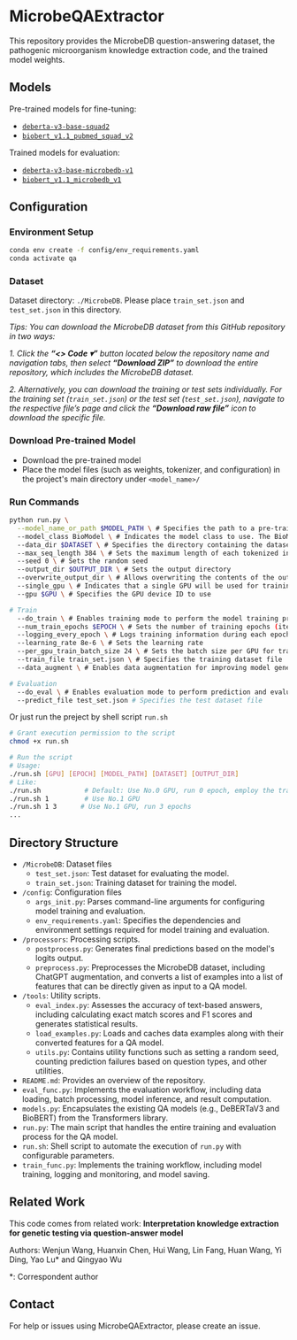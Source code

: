 # MicrobeQAExtractor

This repository provides the MicrobeDB question-answering dataset, the pathogenic microorganism knowledge extraction code, and the trained model weights.

## Models
Pre-trained models for fine-tuning:
- [`deberta-v3-base-squad2`](https://drive.google.com/drive/folders/18Vmqul6WatGQecvMSBK1aBLTsna4tdGo?usp=drive_link)
- [`biobert_v1.1_pubmed_squad_v2`](https://drive.google.com/drive/folders/1XTDZgAo-I6og3qnfAv-3C9Lc85Sb4Udg?usp=drive_link)

Trained models for evaluation:
- [`deberta-v3-base-microbedb-v1`](https://drive.google.com/drive/folders/1xuML3xoTqkQZAlKNoiUy2bFZ3laDXXuL?usp=drive_link)
- [`biobert_v1.1_microbedb_v1`](https://drive.google.com/drive/folders/1dcClcx9_vZcLblzhi8yPNNXG_GJ_jPaj?usp=drive_link)

## Configuration
### Environment Setup
```bash
conda env create -f config/env_requirements.yaml
conda activate qa
```

<!-- ### Additional Requirements
- Transforms
- pandas : Transforms the SQuAD prediction file into the BioASQ format (`pip install pandas`)
- tensorboardX : SummaryWriter module (`pip install tensorboardX`) -->

### Dataset
Dataset directory: `./MicrobeDB`. Please place `train_set.json` and `test_set.json` in this directory.

*Tips: You can download the MicrobeDB dataset from this GitHub repository in two ways:*

*1. Click the **“<> Code ▾”** button located below the repository name and navigation tabs, then select **“Download ZIP”** to download the entire repository, which includes the MicrobeDB dataset.*

*2. Alternatively, you can download the training or test sets individually. For the training set (`train_set.json`) or the test set (`test_set.json`), navigate to the respective file’s page and click the **“Download raw file”** icon to download the specific file.*

### Download Pre-trained Model
- Download the pre-trained model
- Place the model files (such as weights, tokenizer, and configuration) in the project's main directory under `<model_name>/`

### Run Commands
```bash
python run.py \
  --model_name_or_path $MODEL_PATH \ # Specifies the path to a pre-trained model for fine-tuning or an already trained model for evaluation
  --model_class BioModel \ # Indicates the model class to use. The BioModel class serves as a unified interface or wrapper for both DeBERTaV3 and BioBERT models
  --data_dir $DATASET \ # Specifies the directory containing the dataset, including training and testing files
  --max_seq_length 384 \ # Sets the maximum length of each tokenized input. Longer texts will be chunked into segments of this length
  --seed 0 \ # Sets the random seed
  --output_dir $OUTPUT_DIR \ # Sets the output directory
  --overwrite_output_dir \ # Allows overwriting the contents of the output directory if it already exists
  --single_gpu \ # Indicates that a single GPU will be used for training or evaluation
  --gpu $GPU \ # Specifies the GPU device ID to use

# Train
  --do_train \ # Enables training mode to perform the model training process
  --num_train_epochs $EPOCH \ # Sets the number of training epochs (iterations over the training dataset)
  --logging_every_epoch \ # Logs training information during each epoch
  --learning_rate 8e-6 \ # Sets the learning rate
  --per_gpu_train_batch_size 24 \ # Sets the batch size per GPU for training
  --train_file train_set.json \ # Specifies the training dataset file
  --data_augment \ # Enables data augmentation for improving model generalization

# Evaluation
  --do_eval \ # Enables evaluation mode to perform prediction and evaluation on the test set
  --predict_file test_set.json # Specifies the test dataset file
```
Or just run the preject by shell script `run.sh`
```bash
# Grant execution permission to the script
chmod +x run.sh

# Run the script
# Usage:
./run.sh [GPU] [EPOCH] [MODEL_PATH] [DATASET] [OUTPUT_DIR]
# Like:
./run.sh           # Default: Use No.0 GPU, run 0 epoch, employ the trained deberta-v3-base-microbedb-v1 model to test, the dataset is MicrobeDB, the output directory is ./output
./run.sh 1         # Use No.1 GPU
./run.sh 1 3      # Use No.1 GPU, run 3 epochs
...
``` 

## Directory Structure

- `/MicrobeDB`: Dataset files
  - `test_set.json`: Test dataset for evaluating the model.
  - `train_set.json`: Training dataset for training the model.
- `/config`: Configuration files
  - `args_init.py`: Parses command-line arguments for configuring model training and evaluation.
  - `env_requirements.yaml`: Specifies the dependencies and environment settings required for model training and evaluation.
- `/processors`: Processing scripts.
  - `postprocess.py`: Generates final predictions based on the model's logits output. 
  - `preprocess.py`: Preprocesses the MicrobeDB dataset, including ChatGPT augmentation, and converts a list of examples into a list of features that can be directly given as input to a QA model.
- `/tools`: Utility scripts.
  - `eval_index.py`: Assesses the accuracy of text-based answers, including calculating exact match scores and F1 scores and generates statistical results. 
  - `load_examples.py`: Loads and caches data examples along with their converted features for a QA model.
  - `utils.py`: Contains utility functions such as setting a random seed, counting prediction failures based on question types, and other utilities.
- `README.md`: Provides an overview of the repository.
- `eval_func.py`: Implements the evaluation workflow, including data loading, batch processing, model inference, and result computation.
- `models.py`: Encapsulates the existing QA models (e.g., DeBERTaV3 and BioBERT) from the Transformers library.
- `run.py`: The main script that handles the entire training and evaluation process for the QA model.
- `run.sh`: Shell script to automate the execution of `run.py` with configurable parameters.
- `train_func.py`: Implements the training workflow, including model training, logging and monitoring, and model saving.

## Related Work
This code comes from related work: **Interpretation knowledge extraction for genetic testing via question-answer model**

Authors: Wenjun Wang, Huanxin Chen, Hui Wang, Lin Fang, Huan Wang, Yi Ding, Yao Lu* and Qingyao Wu

*: Correspondent author

## Contact
For help or issues using MicrobeQAExtractor, please create an issue.
